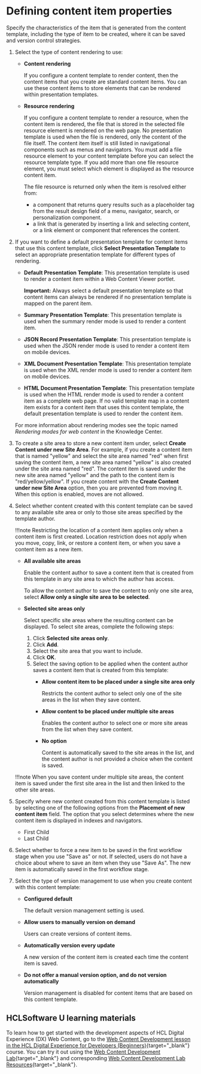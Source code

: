 # Defining content item properties

Specify the characteristics of the item that is generated from the content template, including the type of item to be created, where it can be saved and version control strategies.

1.  Select the type of content rendering to use:

    -   **Content rendering**

        If you configure a content template to render content, then the content items that you create are standard content items. You can use these content items to store elements that can be rendered within presentation templates.

    -   **Resource rendering**

        If you configure a content template to render a resource, when the content item is rendered, the file that is stored in the selected file resource element is rendered on the web page. No presentation template is used when the file is rendered, only the content of the file itself. The content item itself is still listed in navigational components such as menus and navigators. You must add a file resource element to your content template before you can select the resource template type. If you add more than one file resource element, you must select which element is displayed as the resource content item.

        The file resource is returned only when the item is resolved either from:

        -   a component that returns query results such as a placeholder tag from the result design field of a menu, navigator, search, or personalization component.
        -   a link that is generated by inserting a link and selecting content, or a link element or component that references the content.

2.  If you want to define a default presentation template for content items that use this content template, click **Select Presentation Template** to select an appropriate presentation template for different types of rendering.

    -   **Default Presentation Template**: This presentation template is used to render a content item within a Web Content Viewer portlet.

        **Important:** Always select a default presentation template so that content items can always be rendered if no presentation template is mapped on the parent item.

    -   **Summary Presentation Template**: This presentation template is used when the summary render mode is used to render a content item.
    -   **JSON Record Presentation Template**: This presentation template is used when the JSON render mode is used to render a content item on mobile devices.
    -   **XML Document Presentation Template**: This presentation template is used when the XML render mode is used to render a content item on mobile devices.
    -   **HTML Document Presentation Template**: This presentation template is used when the HTML render mode is used to render a content item as a complete web page.
    If no valid template map in a content item exists for a content item that uses this content template, the default presentation template is used to render the content item.

    For more information about rendering modes see the topic named *Rendering modes for web content* in the Knowledge Center.

3.  To create a site area to store a new content item under, select **Create Content under new Site Area**. For example, if you create a content item that is named "yellow" and select the site area named "red" when first saving the content item, a new site area named "yellow" is also created under the site area named "red". The content item is saved under the new site area named "yellow" and the path to the content item is "red/yellow/yellow". If you create content with the **Create Content under new Site Area** option, then you are prevented from moving it. When this option is enabled, moves are not allowed.

4.  Select whether content created with this content template can be saved to any available site area or only to those site areas specified by the template author.

    !!!note
        Restricting the location of a content item applies only when a content item is first created. Location restriction does not apply when you move, copy, link, or restore a content item, or when you save a content item as a new item.

    -   **All available site areas**

        Enable the content author to save a content item that is created from this template in any site area to which the author has access.

        To allow the content author to save the content to only one site area, select **Allow only a single site area to be selected**.

    -   **Selected site areas only**

        Select specific site areas where the resulting content can be displayed. To select site areas, complete the following steps:

        1.  Click **Selected site areas only**.
        2.  Click **Add**.
        3.  Select the site area that you want to include.
        4.  Click **OK**.
        5.  Select the saving option to be applied when the content author saves a content item that is created from this template:
            -   **Allow content item to be placed under a single site area only**

                Restricts the content author to select only one of the site areas in the list when they save content.

            -   **Allow content to be placed under multiple site areas**

                Enables the content author to select one or more site areas from the list when they save content.

            -   **No option**

                Content is automatically saved to the site areas in the list, and the content author is not provided a choice when the content is saved.

    !!!note
        When you save content under multiple site areas, the content item is saved under the first site area in the list and then linked to the other site areas.

5.  Specify where new content created from this content template is listed by selecting one of the following options from the **Placement of new content item** field. The option that you select determines where the new content item is displayed in indexes and navigators.

    -   First Child
    -   Last Child

6.  Select whether to force a new item to be saved in the first workflow stage when you use "Save as" or not. If selected, users do not have a choice about where to save an item when they use "Save As". The new item is automatically saved in the first workflow stage.

7.  Select the type of version management to use when you create content with this content template:

    -   **Configured default**

        The default version management setting is used.

    -   **Allow users to manually version on demand**

        Users can create versions of content items.

    -   **Automatically version every update**

        A new version of the content item is created each time the content item is saved.

    -   **Do not offer a manual version option, and do not version automatically**

        Version management is disabled for content items that are based on this content template.

## HCLSoftware U learning materials

To learn how to get started with the development aspects of HCL Digital Experience (DX) Web Content, go to the [Web Content Development lesson in the HCL Digital Experience for Developers (Beginners)](https://hclsoftwareu.hcltechsw.com/component/axs/?view=sso_config&id=3&forward=https%3A%2F%2Fhclsoftwareu.hcltechsw.com%2Fcourses%2Flesson%2F%3Fid%3D414 ){target="_blank"} course. You can try it out using the [Web Content Development Lab](https://hclsoftwareu.hcltechsw.com/images/Lc4sMQCcN5uxXmL13gSlsxClNTU3Mjc3NTc4MTc2/DS_Academy/DX/Developer/HDX-DEV-100_Web_Content_Development.pdf){target="_blank"} and corresponding [Web Content Development Lab Resources](https://hclsoftwareu.hcltechsw.com/images/Lc4sMQCcN5uxXmL13gSlsxClNTU3Mjc3NTc4MTc2/DS_Academy/DX/Developer/HDX-DEV-100_Web_Content_Development_Lab_Resources.zip){target="_blank"}.
